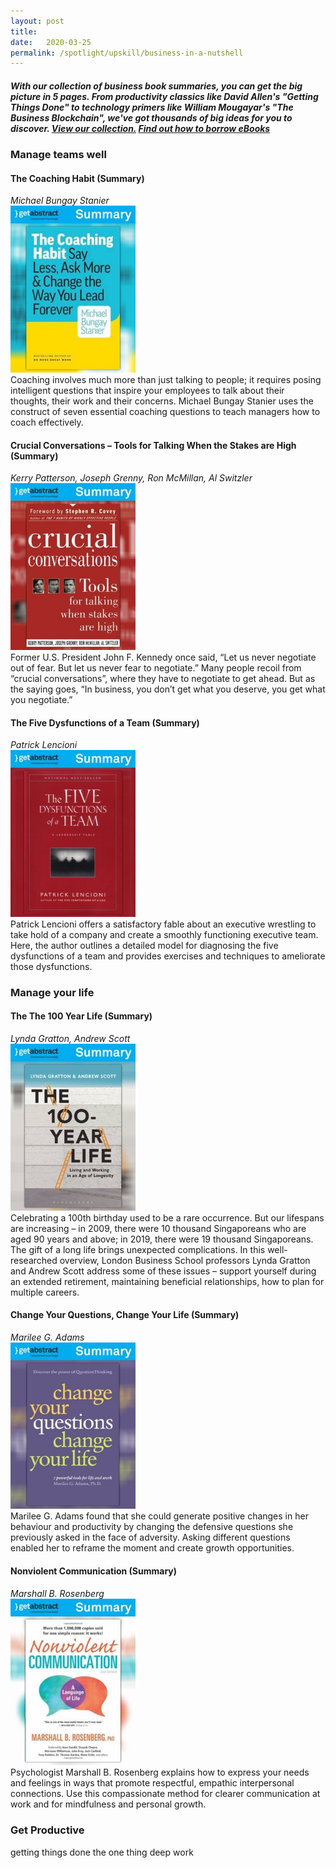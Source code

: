 ```yaml
---
layout: post
title:  
date:   2020-03-25
permalink: /spotlight/upskill/business-in-a-nutshell
---
```

<h5>With our collection of business book summaries, you can get the big picture in 5 pages. From productivity classics like David Allen's "Getting Things Done" to technology primers like William Mougayar's "The Business Blockchain", we've got thousands of big ideas for you to discover. <a href="https://libbyapp.com/library/nlb/curated-103445/sort-mostpopular/page-1" target="_blank">View our collection.</a> <a href="/get-started-with/libby/">Find out how to borrow eBooks</a></h5>

<h3>Manage teams well</h3>
<h4>The Coaching Habit (Summary)</h4>
<i>Michael Bungay Stanier</i><br/>
<a href="http://eresources.nlb.gov.sg/ereads/proxy?id=ec6f6a24-0cf9-43e4-ac2e-b21249f51d7b"><img src="/images/ebook-GA-coachinghabit.jpeg" style="width:200px; align:left;"></a><br/>
Coaching involves much more than just talking to people; it requires posing intelligent questions that inspire your employees to talk about their thoughts, their work and their concerns. Michael Bungay Stanier uses the construct of seven essential coaching questions to teach managers how to coach effectively.
<h4>Crucial Conversations – Tools for Talking When the Stakes are High (Summary)</h4>
<i>Kerry Patterson, Joseph Grenny, Ron McMillan, Al Switzler</i><br/>
<a href="http://eresources.nlb.gov.sg/ereads/proxy?id=c1d1d4c6-25df-462e-a654-f0c2e9996eed"><img src="/images/ebook-GA-crucialconversations.jpeg" style="width:200px; align:left;"></a><br/>
Former U.S. President John F. Kennedy once said, “Let us never negotiate out of fear. But let us never fear to negotiate.” Many people recoil from “crucial conversations”, where they have to negotiate to get ahead. But as the saying goes, “In business, you don’t get what you deserve, you get what you negotiate.” 
<h4>The Five Dysfunctions of a Team (Summary)</h4>
<i>Patrick Lencioni</i><br/>
<a href="http://eresources.nlb.gov.sg/ereads/proxy?id=e5e8aca7-1414-4554-ab7e-fdf4230fde7d"><img src="/images/ebook-GA-fivedysfunctions.jpeg" style="width:200px; align:left;"></a><br/>
Patrick Lencioni offers a satisfactory fable about an executive wrestling to take hold of a company and create a smoothly functioning executive team. Here, the author outlines a detailed model for diagnosing the five dysfunctions of a team and provides exercises and techniques to ameliorate those dysfunctions. 

<h3>Manage your life</h3> 
<h4>The The 100 Year Life (Summary)</h4>
<i>Lynda Gratton, Andrew Scott</i><br/>
<a href="http://eresources.nlb.gov.sg/ereads/proxy?id=cd4177e6-905f-4357-86a5-557266317829"><img src="/images/ebook-GA-100yearlife.jpeg" style="width:200px; align:left;"></a><br/>
Celebrating a 100th birthday used to be a rare occurrence. But our lifespans are increasing – in 2009, there were 10 thousand Singaporeans who are aged 90 years and above; in 2019, there were 19 thousand Singaporeans. The gift of a long life brings unexpected complications. In this well-researched overview, London Business School professors Lynda Gratton and Andrew Scott address some of these issues – support yourself during an extended retirement, maintaining beneficial relationships, how to plan for multiple careers. 
<h4>Change Your Questions, Change Your Life (Summary)</h4>
<i>Marilee G. Adams</i><br/>
<a href="http://eresources.nlb.gov.sg/ereads/proxy?id=e3606d34-5dc9-4abf-a378-e7315ebdf551
"><img src="/images/ebook-GA-changeyourquestions.jpeg" style="width:200px; align:left;"></a><br/>
Marilee G. Adams found that she could generate positive changes in her behaviour and productivity by changing the defensive questions she previously asked in the face of adversity. Asking different questions enabled her to reframe the moment and create growth opportunities. 
<h4>Nonviolent Communication (Summary)</h4>
<i>Marshall B. Rosenberg</i><br/>
<a href="http://eresources.nlb.gov.sg/ereads/proxy?id=e3606d34-5dc9-4abf-a378-e7315ebdf551
"><img src="/images/ebook-GA-nonviolentcommunication.jpeg" style="width:200px; align:left;"></a><br/>
Psychologist Marshall B. Rosenberg explains how to express your needs and feelings in ways that promote respectful, empathic interpersonal connections. Use this compassionate method for clearer communication at work and for mindfulness and personal growth. 

<h3>Get Productive</h3>
getting things done
the one thing
deep work 
